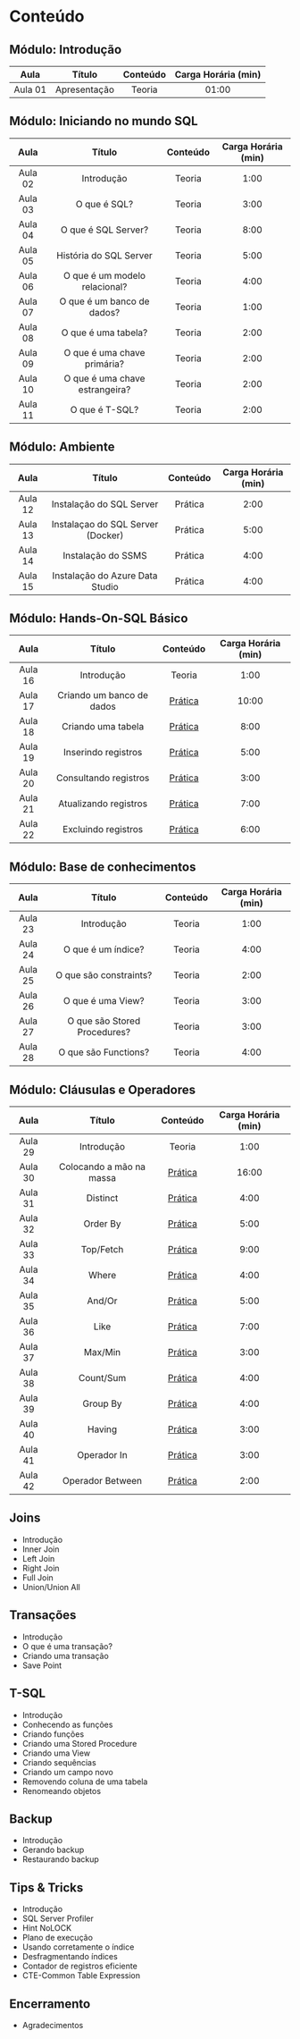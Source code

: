 # Conteúdo

## Módulo: Introdução

| **Aula** |  **Título**  | **Conteúdo** | **Carga Horária (min)** |
|:--------:|:------------:|:------------:|:-----------------------:|
| Aula 01  | Apresentação | Teoria       | 01:00                   |


## Módulo: Iniciando no mundo SQL

| **Aula** |           **Título**           | **Conteúdo** | **Carga Horária (min)** |
|:--------:|:------------------------------:|:------------:|:-----------------------:|
| Aula 02  | Introdução                     | Teoria       | 1:00                    |
| Aula 03  | O que é SQL?                   | Teoria       | 3:00                    |
| Aula 04  | O que é SQL Server?            | Teoria       | 8:00                    |
| Aula 05  | História do SQL Server         | Teoria       | 5:00                    |
| Aula 06  | O que é um modelo relacional?  | Teoria       | 4:00                    |
| Aula 07  | O que é um banco de dados?     | Teoria       | 1:00                    |
| Aula 08  | O que é uma tabela?            | Teoria       | 2:00                    |
| Aula 09  | O que é uma chave primária?    | Teoria       | 2:00                    |
| Aula 10  | O que é uma chave estrangeira? | Teoria       | 2:00                    |
| Aula 11  | O que é T-SQL?                 | Teoria       | 2:00                    |


## Módulo: Ambiente

| **Aula** |             **Título**            | **Conteúdo** | **Carga Horária (min)** |
|:--------:|:---------------------------------:|:------------:|:-----------------------:|
| Aula 12  | Instalação do SQL Server          | Prática      | 2:00                    |
| Aula 13  | Instalaçao do SQL Server (Docker) | Prática      | 5:00                    |
| Aula 14  | Instalação do SSMS                | Prática      | 4:00                    |
| Aula 15  | Instalação do Azure Data Studio   | Prática      | 4:00                    |


## Módulo: Hands-On-SQL Básico

| **Aula** |         **Título**        |                                **Conteúdo**                                | **Carga Horária (min)** |
|:--------:|:-------------------------:|:--------------------------------------------------------------------------:|:-----------------------:|
| Aula 16  | Introdução                | Teoria                                                                     | 1:00                    |
| Aula 17  | Criando um banco de dados | [Prática](./Scripts/Aula%2017%20-%20Criando%20um%20banco%20de%20dados.sql) | 10:00                   |
| Aula 18  | Criando uma tabela        | [Prática](./Scripts/Aula%2018%20-%20Criando%20uma%20tabela.sql)            | 8:00                    |
| Aula 19  | Inserindo registros       | [Prática](./Scripts/Aula%2019%20-%20Inserindo%20registros.sql)             | 5:00                    |
| Aula 20  | Consultando registros     | [Prática](./Scripts/Aula%2020%20-%20Consultando%20registros.sql)           | 3:00                    |
| Aula 21  | Atualizando registros     | [Prática](./Scripts/Aula%2021%20-%20Atualizando%20registros.sql)           | 7:00                    |
| Aula 22  | Excluindo registros       | [Prática](./Scripts/Aula%2022%20-%20Excluindo%20registros.sql)             | 6:00                    |


## Módulo: Base de conhecimentos

| **Aula** |          **Título**          | **Conteúdo** | **Carga Horária (min)** |
|:--------:|:----------------------------:|:------------:|:-----------------------:|
| Aula 23  | Introdução                   | Teoria       | 1:00                    |
| Aula 24  | O que é um índice?           | Teoria       | 4:00                    |
| Aula 25  | O que são constraints?       | Teoria       | 2:00                    |
| Aula 26  | O que é uma View?            | Teoria       | 3:00                    |
| Aula 27  | O que são Stored Procedures? | Teoria       | 3:00                    |
| Aula 28  | O que são Functions?         | Teoria       | 4:00                    |


## Módulo: Cláusulas e Operadores

| **Aula** |        **Título**        |                                **Conteúdo**                               | **Carga Horária (min)** |
|:--------:|:------------------------:|:-------------------------------------------------------------------------:|:-----------------------:|
| Aula 29  | Introdução               | Teoria                                                                    | 1:00                    |
| Aula 30  | Colocando a mão na massa | [Prática](./Scripts/Aula%2030%20-%20Colocando%20a%20mão%20na%20massa.sql) | 16:00                   |
| Aula 31  | Distinct                 | [Prática](./Scripts/Aula%2031%20-%20Distinct.sql)                         | 4:00                    |
| Aula 32  | Order By                 | [Prática](./Scripts/Aula%2032%20-%20Order%20By.sql)                       | 5:00                    |
| Aula 33  | Top/Fetch                | [Prática](./Scripts/Aula%2033%20-%20Top%20%26%20Fetch.sql)                | 9:00                    |
| Aula 34  | Where                    | [Prática](./Scripts/Aula%2034%20-%20Where.sql)                            | 4:00                    |
| Aula 35  | And/Or                   | [Prática](./Scripts/Aula%2035%20-%20And%20%26%20Or.sql)                   | 5:00                    |
| Aula 36  | Like                     | [Prática](./Scripts/Aula%2036%20-%20Like.sql)                             | 7:00                    |
| Aula 37  | Max/Min                  | [Prática](./Scripts/Aula%2037%20-%20Max%20%26%20Min.sql)                  | 3:00                    |
| Aula 38  | Count/Sum                | [Prática](./Scripts/Aula%2038%20-%20Count%20%26%20Sum.sql)                | 4:00                    |
| Aula 39  | Group By                 | [Prática](./Scripts/Aula%2039%20-%20Group%20By.sql)                       | 4:00                    |
| Aula 40  | Having                   | [Prática](./Scripts/Aula%2040%20-%20Having.sql)                           | 3:00                    |
| Aula 41  | Operador In              | [Prática](./Scripts/Aula%2041%20-%20In.sql)                               | 3:00                    |
| Aula 42  | Operador Between         | [Prática](./Scripts/Aula%2042%20-%20Between.sql)                          | 2:00                    |


## Joins

- Introdução
- Inner Join
- Left Join
- Right Join
- Full Join
- Union/Union All


## Transações

- Introdução
- O que é uma transação?
- Criando uma transação
- Save Point



## T-SQL

- Introdução
- Conhecendo as funções
- Criando funções
- Criando uma Stored Procedure
- Criando uma View
- Criando sequências
- Criando um campo novo
- Removendo coluna de uma tabela
- Renomeando objetos


## Backup

- Introdução
- Gerando backup
- Restaurando backup


## Tips & Tricks

- Introdução
- SQL Server Profiler
- Hint NoLOCK
- Plano de execução
- Usando corretamente o índice
- Desfragmentando índices
- Contador de registros eficiente
- CTE-Common Table Expression

## Encerramento

- Agradecimentos